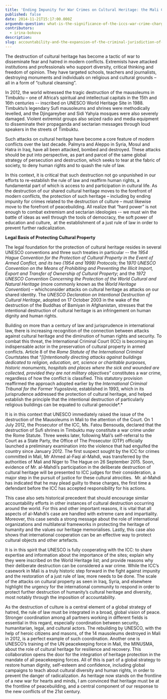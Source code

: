 ```yaml
---
title: 'Ending Impunity for War Crimes on Cultural Heritage: the Mali Case'
published: false
date: 2014-11-21T15:17:00.000Z
arguendo-question: what-is-the-significance-of-the-iccs-war-crime-charges-of-attacks-on-cultural-property-in-mali
contributors:
  - irina-bokova
description:
slug: accountability-and-the-expansion-of-the-criminal-jurisdiction-of-the-african-court
---
```



The destruction of cultural heritage has become a tactic of war to disseminate fear and hatred in modern conflicts. Extremists have attacked institutions and professionals who support diversity, critical thinking and freedom of opinion. They have targeted schools, teachers and journalists, destroying monuments and individuals on religious and cultural grounds – all in a form of “cultural cleansing”.

In 2012, the world witnessed the tragic destruction of the mausoleums in Timbuktu – one of Africa’s spiritual and intellectual capitals in the 15th and 16th centuries -- inscribed on UNESCO World Heritage Site in 1988. Timbuktu’s legendary Sufi mausoleums and shrines were methodically levelled, and the Djingareyber and Sidi Yahyia mosques were also severely damaged. Violent extremist groups also seized radio and media equipment to disseminate their propaganda and sectarian messages through loud speakers in the streets of Timbuktu.

Such attacks on cultural heritage have become a core feature of modern conflicts over the last decade. Palmyra and Aleppo in Syria, Mosul and Hatra in Iraq, have all been attacked, bombed and destroyed. These attacks should be put into perspective, as part and parcel of the same global strategy of persecution and destruction, which seeks to tear at the fabric of society, to deny human rights and to quash the rule of law.

In this context, it is critical that such destruction not go unpunished in our efforts to re-establish the rule of law and reaffirm human rights, a fundamental part of which is access to and participation in cultural life. As the destruction of our shared cultural heritage moves to the forefront of modern conflicts, the protection of such heritage – including by ending impunity for crimes related to the destruction of culture – must likewise move to the forefront of peacebuilding. All realize that “hard power” is not enough to combat extremism and sectarian ideologies -- we must win the battle of ideas as well through the tools of democracy, the soft power of education and culture, &nbsp;at the establishment of a just rule of law in order to prevent further radicalization.

**Legal Basis of Protecting Cultural Property**

The legal foundation for the protection of cultural heritage resides in several UNESCO conventions and three such treaties in particular -- the *1954 Hague Convention for the Protection of Cultural Property in the Event of Armed Conflict, and its two (1954 and 1999) Protocols*; the 1*970 UNESCO Convention on the Means of Prohibiting and Preventing the Illicit Import, Export and Transfer of Ownership of Cultural Property*; and the *1972 UNESCO Convention Concerning the Protection of the World Cultural and Natural Heritage* (more commonly known as the *World Heritage Convention*) – whichconsider attacks on cultural heritage as attacks on our shared identity. The *UNESCO Declaration on Intentional Destruction of Cultural Heritage*, adopted on 17 October 2003 in the wake of the destruction of the Buddhas of Bamiyan in Afghanistan, stresses that the intentional destruction of cultural heritage is an infringement on human dignity and human rights.

Building on more than a century of law and jurisprudence in international law, there is increasing recognition of the connection between attacks against cultural heritage and the diminution of human rights and security. To combat this threat, the International Criminal Court (ICC) is becoming an indispensable actor in the preservation of cultural property in armed conflicts. Article 8 of the *Rome Statute of the International Criminal Court*states that “*[i]ntentionally directing attacks against buildings dedicated to religion, education, art, science or charitable purposes, historic monuments, hospitals and places where the sick and wounded are collected, provided they are not military objectives”* constitutes a war crime, regardless of how the conflict is classified. This statutory provision reaffirmed the approach adopted earlier by the *International Criminal Tribunal for the Former Yugoslavia*, established in 1993, which in its jurisprudence addressed the protection of cultural heritage, and helped establish the principle that the intentional destruction of particularly religious buildings can be equated to cultural genocide*.*

It is in this context that UNESCO immediately raised the issue of the destruction of the Mausoleums in Mali to the attention of the Court. On 1 July 2012, the Prosecutor of the ICC, Ms. Fatou Bensouda, declared that the destruction of Sufi shrines in Timbuktu may constitute a war crime under the Rome Statute. Three weeks later, following Mali’s self-referral to the Court as a State Party, the Office of The Prosecutor (OTP) officially launched a preliminary examination into the violence that had engulfed the country since January 2012. The first suspect sought by the ICC for crimes committed in Mali, Mr Ahmed al-Faqi al-Mahdi, was transferred by the authorities of Mali and Niger to The Hague on 26 September 2015. Soon, evidence of Mr. al-Mahdi’s participation in the deliberate destruction of cultural heritage will be presented to ICC judges for their consideration, a major step in the pursuit of justice for these cultural atrocities. &nbsp;Mr. al-Mahdi has indicated that he may plead guilty to these charges, the first time a defendant before the ICC has accepted responsibility for his actions.

This case also sets historical precedent that should encourage similar accountability efforts in other instances of cultural destruction occurring around the world. For this and other important reasons, it is vital that all aspects of al-Mahdi’s case are handled with extreme care and impartiality. Moreover, this case sends a strong message about the role of international organizations and multilateral frameworks in protecting the heritage of humanity and the values our heritage memorialises. Lastly, this case also shows that international cooperation can be an effective way to protect cultural objects and other artefacts.

It is in this spirit that UNESCO is fully cooperating with the ICC: to share expertise and information about the importance of the sites; explain why they were inscribed on the World Heritage list; and provide reasons why their deliberate destruction can be considered a war crime. While the ICC’s casework in Mali is a truly historic step forward in the fight against impunity and the restoration of a just rule of law, more needs to be done. The scale of the attacks on cultural property as seen in Iraq, Syria, and elsewhere highlight the urgency for the international community to respond in order to protect further destruction of humanity’s cultural heritage and diversity, most notably through the imposition of accountability.

As the destruction of culture is a central element of a global strategy of hatred, the rule of law must be integrated in a broad, global vision of peace. Stronger coordination among all partners working in different fields is essential in this regard, especially coordination between security, humanitarian, legal, and cultural actors. The rebuilding by UNESCO, with the help of heroic citizens and masons, of the 14 mausoleums destroyed in Mali in 2012, is a perfect example of such coordination. Another one is UNESCO’s training of the UN peacekeeping force in Mali, the MINUSMA, about the role of cultural heritage for resilience and recovery. This collaboration opens the door for the integration of heritage protection in the mandate of all peacekeeping forces. All of this is part of a global strategy to restore human dignity, self-esteem and confidence, including global campaigns to teach about cultural diversity and human rights, in order to prevent the danger of radicalization. As heritage now stands on the frontline of a new war for hearts and minds, I am convinced that heritage must be at the frontline of peacebuilding, and a central component of our response to the new conflicts of the 21st century.